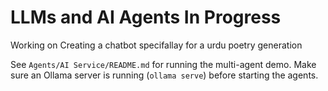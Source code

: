 # LLMs and AI Agents In Progress
Working on Creating a chatbot specifallay for a urdu poetry generation

See `Agents/AI Service/README.md` for running the multi-agent demo. Make sure an Ollama server is running (``ollama serve``) before starting the agents.
